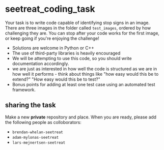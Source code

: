 # seetreat_coding_task

Your task is to write code capable of identifying stop signs in an image. There are three images in the folder called `test_images`, ordered by how challenging they are. You can stop after your code works for the first image, or keep going if you're enjoying the challenge!


- Solutions are welcome in Python or C++
- The use of third-party libraries is heavily encouraged
- We will be attempting to use this code, so you should write documentation accordingly. 
- we are just as interested in how well the code is structured as we are in how well it performs - think about things like "how easy would this be to extend?" "How easy would this be to test?"
- Bonus points for adding at least one test case using an automated test framework.

## sharing the task

Make a new **private** repository and place. When you are ready, please add the following people as colloborators:

- `brendan-whelan-seetreat`
- `adam-mylonas-seetreat`
- `lars-mejnertsen-seetreat`